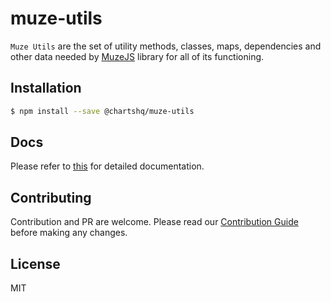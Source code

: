 # muze-utils

`Muze Utils` are the set of utility methods, classes, maps, dependencies and other data needed by [MuzeJS](https://github.com/chartshq/muze) library for all of its functioning. 

## Installation

```bash
$ npm install --save @chartshq/muze-utils
```

## Docs

Please refer to [this](https://charts.com/muze/docs) for detailed documentation.

## Contributing

Contribution and PR are welcome. Please read our [Contribution Guide](https://github.com/chartshq/muze/blob/master/CONTRIBUTING.md) before making any changes.

## License

MIT